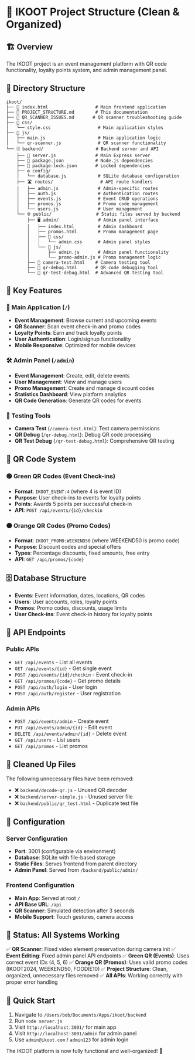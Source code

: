 # 📁 IKOOT Project Structure (Clean & Organized)

## 🏗️ Overview
The IKOOT project is an event management platform with QR code functionality, loyalty points system, and admin management panel.

## 📂 Directory Structure

```
ikoot/
├── 📄 index.html                  # Main frontend application
├── 📄 PROJECT_STRUCTURE.md        # This documentation
├── 📄 QR_SCANNER_ISSUES.md       # QR scanner troubleshooting guide
├── 🎨 css/
│   └── style.css                  # Main application styles
├── 🔧 js/
│   ├── main.js                    # Main application logic
│   └── qr-scanner.js              # QR scanner functionality
└── 🗄️ backend/                    # Backend server and API
    ├── 📄 server.js               # Main Express server
    ├── 📄 package.json            # Node.js dependencies
    ├── 📄 package-lock.json       # Locked dependencies
    ├── ⚙️ config/
    │   └── database.js            # SQLite database configuration
    ├── 🛣️ routes/                  # API route handlers
    │   ├── admin.js               # Admin-specific routes
    │   ├── auth.js                # Authentication routes
    │   ├── events.js              # Event CRUD operations
    │   ├── promos.js              # Promo code management
    │   └── users.js               # User management
    └── 🌐 public/                 # Static files served by backend
        ├── 🖥️ admin/               # Admin panel interface
        │   ├── index.html         # Admin dashboard
        │   ├── promos.html        # Promo management page
        │   ├── 🎨 css/
        │   │   └── admin.css      # Admin panel styles
        │   └── 🔧 js/
        │       ├── admin.js       # Admin panel functionality
        │       └── promo-admin.js # Promo management logic
        ├── 📄 camera-test.html    # Camera testing tool
        ├── 📄 qr-debug.html       # QR code debugging tool
        └── 📄 qr-test-debug.html  # Advanced QR testing tool
```

## 🌟 Key Features

### 🎯 Main Application (`/`)
- **Event Management**: Browse current and upcoming events
- **QR Scanner**: Scan event check-in and promo codes
- **Loyalty Points**: Earn and track loyalty points
- **User Authentication**: Login/signup functionality
- **Mobile Responsive**: Optimized for mobile devices

### 🛠️ Admin Panel (`/admin`)
- **Event Management**: Create, edit, delete events
- **User Management**: View and manage users
- **Promo Management**: Create and manage discount codes
- **Statistics Dashboard**: View platform analytics
- **QR Code Generation**: Generate QR codes for events

### 🔧 Testing Tools
- **Camera Test** (`/camera-test.html`): Test camera permissions
- **QR Debug** (`/qr-debug.html`): Debug QR code processing
- **QR Test Debug** (`/qr-test-debug.html`): Comprehensive QR testing

## 🎯 QR Code System

### 🟢 Green QR Codes (Event Check-ins)
- **Format**: `IKOOT_EVENT:4` (where 4 is event ID)
- **Purpose**: User check-ins to events for loyalty points
- **Points**: Awards 5 points per successful check-in
- **API**: `POST /api/events/{id}/checkin`

### 🟠 Orange QR Codes (Promo Codes)
- **Format**: `IKOOT_PROMO:WEEKEND50` (where WEEKEND50 is promo code)
- **Purpose**: Discount codes and special offers
- **Types**: Percentage discounts, fixed amounts, free entry
- **API**: `GET /api/promos/{code}`

## 🗄️ Database Structure
- **Events**: Event information, dates, locations, QR codes
- **Users**: User accounts, roles, loyalty points
- **Promos**: Promo codes, discounts, usage limits
- **User Check-ins**: Event check-in history for loyalty points

## 🚀 API Endpoints

### Public APIs
- `GET /api/events` - List all events
- `GET /api/events/{id}` - Get single event
- `POST /api/events/{id}/checkin` - Event check-in
- `GET /api/promos/{code}` - Get promo details
- `POST /api/auth/login` - User login
- `POST /api/auth/register` - User registration

### Admin APIs
- `POST /api/events/admin` - Create event
- `PUT /api/events/admin/{id}` - Edit event
- `DELETE /api/events/admin/{id}` - Delete event
- `GET /api/users` - List users
- `GET /api/promos` - List promos

## 🧹 Cleaned Up Files
The following unnecessary files have been removed:
- ❌ `backend/decode-qr.js` - Unused QR decoder
- ❌ `backend/server-simple.js` - Unused server file
- ❌ `backend/public/qr_test.html` - Duplicate test file

## 🔧 Configuration

### Server Configuration
- **Port**: 3001 (configurable via environment)
- **Database**: SQLite with file-based storage
- **Static Files**: Serves frontend from parent directory
- **Admin Panel**: Served from `/backend/public/admin/`

### Frontend Configuration
- **Main App**: Served at root `/`
- **API Base URL**: `/api`
- **QR Scanner**: Simulated detection after 3 seconds
- **Mobile Support**: Touch gestures, camera access

## 🏁 Status: All Systems Working

✅ **QR Scanner**: Fixed video element preservation during camera init
✅ **Event Editing**: Fixed admin panel API endpoints
✅ **Green QR (Events)**: Uses correct event IDs (4, 5, 6)
✅ **Orange QR (Promos)**: Uses valid promo codes (IKOOT2024, WEEKEND50, FOODIE10)
✅ **Project Structure**: Clean, organized, unnecessary files removed
✅ **All APIs**: Working correctly with proper error handling

## 🎯 Quick Start
1. Navigate to `/Users/bob/Documents/Apps/ikoot/backend`
2. Run `node server.js`
3. Visit `http://localhost:3001/` for main app
4. Visit `http://localhost:3001/admin` for admin panel
5. Use `admin@ikoot.com` / `admin123` for admin login

The IKOOT platform is now fully functional and well-organized! 🚀